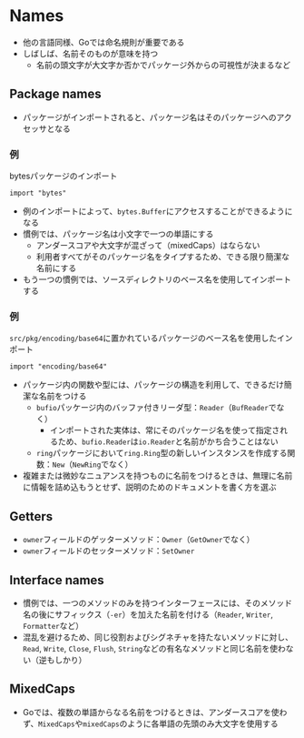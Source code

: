 # Names
- 他の言語同様、Goでは命名規則が重要である
- しばしば、名前そのものが意味を持つ
    - 名前の頭文字が大文字か否かでパッケージ外からの可視性が決まるなど

## Package names
- パッケージがインポートされると、パッケージ名はそのパッケージへのアクセッサとなる

### 例
bytesパッケージのインポート
```golang
import "bytes"
```

- 例のインポートによって、`bytes.Buffer`にアクセスすることができるようになる
- 慣例では、パッケージ名は小文字で一つの単語にする
    - アンダースコアや大文字が混ざって（mixedCaps）はならない
    - 利用者すべてがそのパッケージ名をタイプするため、できる限り簡潔な名前にする
- もう一つの慣例では、ソースディレクトリのベース名を使用してインポートする

### 例
`src/pkg/encoding/base64`に置かれているパッケージのベース名を使用したインポート
```golang
import "encoding/base64"
```

- パッケージ内の関数や型には、パッケージの構造を利用して、できるだけ簡潔な名前をつける
    - `bufio`パッケージ内のバッファ付きリーダ型：`Reader`（`BufReader`でなく）
        - インポートされた実体は、常にそのパッケージ名を使って指定されるため、`bufio.Reader`は`io.Reader`と名前がかち合うことはない
    - `ring`パッケージにおいて`ring.Ring`型の新しいインスタンスを作成する関数：`New`（`NewRing`でなく）
- 複雑または微妙なニュアンスを持つものに名前をつけるときは、無理に名前に情報を詰め込もうとせず、説明のためのドキュメントを書く方を選ぶ


## Getters
- `owner`フィールドのゲッターメソッド：`Owner`（`GetOwner`でなく）
- `owner`フィールドのセッターメソッド：`SetOwner`

## Interface names
- 慣例では、一つのメソッドのみを持つインターフェースには、そのメソッド名の後にサフィックス（`-er`）を加えた名前を付ける（`Reader`, `Writer`, `Formatter`など）
- 混乱を避けるため、同じ役割およびシグネチャを持たないメソッドに対し、`Read`, `Write`, `Close`, `Flush`, `String`などの有名なメソッドと同じ名前を使わない（逆もしかり）

## MixedCaps
- Goでは、複数の単語からなる名前をつけるときは、アンダースコアを使わず、`MixedCaps`や`mixedCaps`のように各単語の先頭のみ大文字を使用する